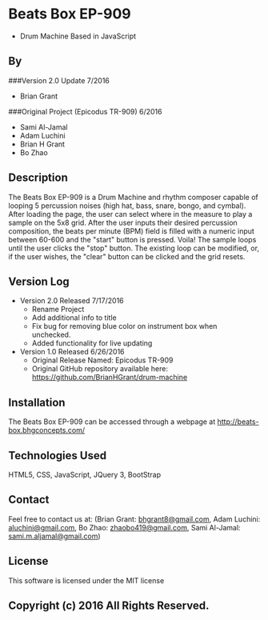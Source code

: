# Beats Box EP-909
* Drum Machine Based in JavaScript

## By

###Version 2.0 Update 7/2016
* Brian Grant

###Original Project (Epicodus TR-909) 6/2016
* Sami Al-Jamal
* Adam Luchini
* Brian H Grant
* Bo Zhao

## Description
The Beats Box EP-909 is a Drum Machine and rhythm composer capable of looping 5 percussion noises (high hat, bass, snare, bongo, and cymbal). After loading the page, the user can select where in the measure to play a sample on the 5x8 grid. After the user inputs their desired percussion composition, the beats per minute (BPM) field is filled with a numeric input between 60-600 and the "start" button is pressed. Voila! The sample loops until the user clicks the "stop" button. The existing loop can be modified, or, if the user wishes, the "clear" button can be clicked and the grid resets.

## Version Log
* Version 2.0 Released 7/17/2016
  - Rename Project
  - Add additional info to title
  - Fix bug for removing blue color on instrument box when     
    unchecked.
  - Added functionality for live updating
* Version 1.0 Released 6/26/2016
  - Original Release Named: Epicodus TR-909
  - Original GitHub repository available here:
    https://github.com/BrianHGrant/drum-machine

## Installation
The Beats Box EP-909 can be accessed through a webpage at http://beats-box.bhgconcepts.com/

## Technologies Used
HTML5, CSS, JavaScript, JQuery 3, BootStrap

## Contact
Feel free to contact us at:
(Brian Grant: bhgrant8@gmail.com, Adam Luchini: aluchini@gmail.com, Bo Zhao: zhaobo419@gmail.com, Sami Al-Jamal: sami.m.aljamal@gmail.com)

## License
This software is licensed under the MIT license

## Copyright (c) 2016 All Rights Reserved.

